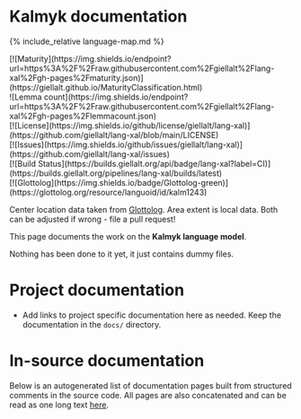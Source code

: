# Kalmyk documentation

<div class="twocolumn map" markdown="1">

{% include_relative language-map.md %}

<div class="badges" markdown="1">
[![Maturity](https://img.shields.io/endpoint?url=https%3A%2F%2Fraw.githubusercontent.com%2Fgiellalt%2Flang-xal%2Fgh-pages%2Fmaturity.json)](https://giellalt.github.io/MaturityClassification.html) <br/>
![Lemma count](https://img.shields.io/endpoint?url=https%3A%2F%2Fraw.githubusercontent.com%2Fgiellalt%2Flang-xal%2Fgh-pages%2Flemmacount.json) <br/>
[![License](https://img.shields.io/github/license/giellalt/lang-xal)](https://github.com/giellalt/lang-xal/blob/main/LICENSE) <br/>
[![Issues](https://img.shields.io/github/issues/giellalt/lang-xal)](https://github.com/giellalt/lang-xal/issues) <br/>
[![Build Status](https://builds.giellalt.org/api/badge/lang-xal?label=CI)](https://builds.giellalt.org/pipelines/lang-xal/builds/latest) <br/>
[![Glottolog](https://img.shields.io/badge/Glottolog-green)](https://glottolog.org/resource/languoid/id/kalm1243)
</div>

Center location data taken from [Glottolog](https://glottolog.org/). Area extent is local data. Both can be adjusted if wrong - file a pull request!

</div>

This page documents the work on the **Kalmyk language model**. 

Nothing has been done to it yet, it just contains dummy files.

# Project documentation

* Add links to project specific documentation here as needed. Keep the documentation in the `docs/` directory.

# In-source documentation

Below is an autogenerated list of documentation pages built from structured comments in the source code. All pages are also concatenated and can be read as one long text [here](xal.md).
